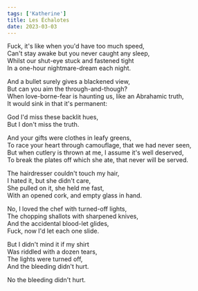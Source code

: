 ```yaml
---  
tags: ['Katherine']
title: Les Échalotes
date: 2023-03-03
---
```


Fuck, it's like when you'd have too much speed,  
Can't stay awake but you never caught any sleep,  
Whilst our shut-eye stuck and fastened tight  
In a one-hour nightmare-dream each night.

And a bullet surely gives a blackened view,  
But can you aim the through-and-though?  
When love-borne-fear is haunting us, like an Abrahamic truth,  
It would sink in that it's permanent:

God I'd miss these backlit hues,  
But I don't miss the truth.

And your gifts were clothes in leafy greens,  
To race your heart through camouflage, that we had never seen,  
But when cutlery is thrown at me, I assume it's well deserved,  
To break the plates off which she ate, that never will be served.

The hairdresser couldn't touch my hair,  
I hated it, but she didn't care,  
She pulled on it, she held me fast,  
With an opened cork, and empty glass in hand.

No, I loved the chef with turned-off lights,  
The chopping shallots with sharpened knives,  
And the accidental blood-let glides,  
Fuck, now I'd let each one slide.

But I didn't mind it if my shirt  
Was riddled with a dozen tears,  
The lights were turned off,  
And the bleeding didn't hurt.

No the bleeding didn't hurt.
